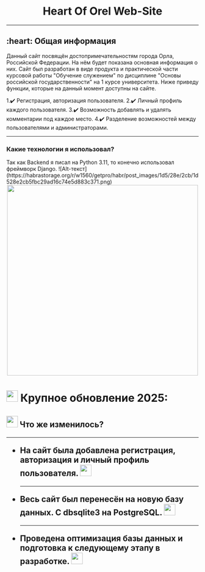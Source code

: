 <div align="center">
    <h1>Heart Of Orel Web-Site</h1>
</div>
<hr>
<h2> :heart: Общая информация</h2>
Данный сайт посвящён достопримечательностям города Орла, Российской Федерации. На нём будет показана основная информация о них.
Сайт был разработан в виде продукта и практической части курсовой работы "Обучение служением" по дисциплине "Основы российской государственности" на 1 курсе университета. Ниже приведу функции, которые на данный момент доступны на сайте.


1.:heavy_check_mark: Регистрация, авторизация пользователя. 
2.:heavy_check_mark: Личный профиль каждого пользователя.
3.:heavy_check_mark: Возможность добавлять и удалять комментарии под каждое место.
4.:heavy_check_mark: Разделение возможностей между пользователями и администраторами.

<hr>
<h3> Какие технологии я использовал?</h3>
<div>
Так как Backend я писал на Python 3.11, то конечно использовал фреймворк Django.
![Alt-текст](https://habrastorage.org/r/w1560/getpro/habr/post_images/1d5/28e/2cb/1d528e2cb5fbc29ad16c74e5d883c371.png)
</div>


<div id="header" align="center">
    <img src="https://i.giphy.com/media/v1.Y2lkPTc5MGI3NjExdXFiaXgwdzgwcmlveWc4ZTIxNW5iamViemtiMGYzM21iNjRvODN1YyZlcD12MV9pbnRlcm5hbF9naWZfYnlfaWQmY3Q9Zw/qgQUggAC3Pfv687qPC/giphy.gif" width="500" />
</div>

<h1>
    <img src="https://i.giphy.com/media/v1.Y2lkPTc5MGI3NjExOWFwN3E3bmc3ejByZzE2Ymx6ejV2Z3NoMnM2OTY4dTlzeWk5N3pjbyZlcD12MV9pbnRlcm5hbF9naWZfYnlfaWQmY3Q9Zw/26n7b7PjSOZJwVCmY/giphy.gif" width="30px" /> Крупное обновление 2025:
    
</h1>

<h2>
    <img src="https://i.giphy.com/media/v1.Y2lkPTc5MGI3NjExbDJvZXcwcW5ndXlweW05NzMwcm1hODdhdjc1eXR2YTRjaXBwYzFzaiZlcD12MV9pbnRlcm5hbF9naWZfYnlfaWQmY3Q9Zw/26tn33aiTi1jkl6H6/giphy.gif" width="30px" /> Что же изменилось?
    <hr>
    <ul>
        <li>На сайт была добавлена регистрация, авторизация и личный профиль пользователя.
        <img src="https://i.giphy.com/media/v1.Y2lkPTc5MGI3NjExdGx6YWttMTFyY21lY2hrMGQyZG14c3Z6N2dpcnUwaWRvcm02a2FvciZlcD12MV9pbnRlcm5hbF9naWZfYnlfaWQmY3Q9Zw/A06UFEx8jxEwU/giphy.gif" width="30px" />
        </li>
        <hr>
        <li>Весь сайт был перенесён на новую базу данных. С dbsqlite3 на PostgreSQL. <img src="https://i.giphy.com/media/v1.Y2lkPTc5MGI3NjExdGx6YWttMTFyY21lY2hrMGQyZG14c3Z6N2dpcnUwaWRvcm02a2FvciZlcD12MV9pbnRlcm5hbF9naWZfYnlfaWQmY3Q9Zw/A06UFEx8jxEwU/giphy.gif" width="30px" /></li>
        <hr>
        <li>Проведена оптимизация базы данных и подготовка к следующему этапу в разработке. <img src="https://i.giphy.com/media/v1.Y2lkPTc5MGI3NjExdGx6YWttMTFyY21lY2hrMGQyZG14c3Z6N2dpcnUwaWRvcm02a2FvciZlcD12MV9pbnRlcm5hbF9naWZfYnlfaWQmY3Q9Zw/A06UFEx8jxEwU/giphy.gif" width="30px" /></li>
    </ul>
</h2>